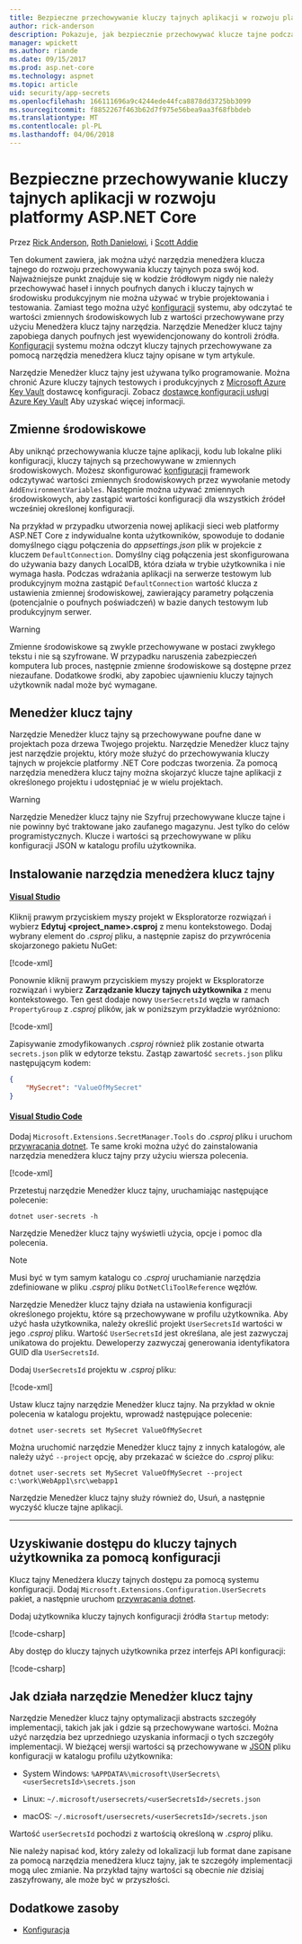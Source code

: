 ```yaml
---
title: Bezpieczne przechowywanie kluczy tajnych aplikacji w rozwoju platformy ASP.NET Core
author: rick-anderson
description: Pokazuje, jak bezpiecznie przechowywać klucze tajne podczas tworzenia
manager: wpickett
ms.author: riande
ms.date: 09/15/2017
ms.prod: asp.net-core
ms.technology: aspnet
ms.topic: article
uid: security/app-secrets
ms.openlocfilehash: 166111696a9c4244ede44fca8878dd3725bb3099
ms.sourcegitcommit: f8852267f463b62d7f975e56bea9aa3f68fbbdeb
ms.translationtype: MT
ms.contentlocale: pl-PL
ms.lasthandoff: 04/06/2018
---
```

# <a name="safe-storage-of-app-secrets-in-development-in-aspnet-core"></a>Bezpieczne przechowywanie kluczy tajnych aplikacji w rozwoju platformy ASP.NET Core

Przez [Rick Anderson](https://twitter.com/RickAndMSFT), [Roth Danielowi](https://github.com/danroth27), i [Scott Addie](https://scottaddie.com) 

Ten dokument zawiera, jak można użyć narzędzia menedżera klucza tajnego do rozwoju przechowywania kluczy tajnych poza swój kod. Najważniejsze punkt znajduje się w kodzie źródłowym nigdy nie należy przechowywać haseł i innych poufnych danych i kluczy tajnych w środowisku produkcyjnym nie można używać w trybie projektowania i testowania. Zamiast tego można użyć [konfiguracji](xref:fundamentals/configuration/index) systemu, aby odczytać te wartości zmiennych środowiskowych lub z wartości przechowywane przy użyciu Menedżera klucz tajny narzędzia. Narzędzie Menedżer klucz tajny zapobiega danych poufnych jest wyewidencjonowany do kontroli źródła. [Konfiguracji](xref:fundamentals/configuration/index) systemu można odczyt kluczy tajnych przechowywane za pomocą narzędzia menedżera klucz tajny opisane w tym artykule.

Narzędzie Menedżer klucz tajny jest używana tylko programowanie. Można chronić Azure kluczy tajnych testowych i produkcyjnych z [Microsoft Azure Key Vault](https://azure.microsoft.com/services/key-vault/) dostawcę konfiguracji. Zobacz [dostawcę konfiguracji usługi Azure Key Vault](https://docs.microsoft.com/aspnet/core/security/key-vault-configuration) Aby uzyskać więcej informacji.

## <a name="environment-variables"></a>Zmienne środowiskowe

Aby uniknąć przechowywania klucze tajne aplikacji, kodu lub lokalne pliki konfiguracji, kluczy tajnych są przechowywane w zmiennych środowiskowych. Możesz skonfigurować [konfiguracji](xref:fundamentals/configuration/index) framework odczytywać wartości zmiennych środowiskowych przez wywołanie metody `AddEnvironmentVariables`. Następnie można używać zmiennych środowiskowych, aby zastąpić wartości konfiguracji dla wszystkich źródeł wcześniej określonej konfiguracji.

Na przykład w przypadku utworzenia nowej aplikacji sieci web platformy ASP.NET Core z indywidualne konta użytkowników, spowoduje to dodanie domyślnego ciągu połączenia do *appsettings.json* plik w projekcie z kluczem `DefaultConnection`. Domyślny ciąg połączenia jest skonfigurowana do używania bazy danych LocalDB, która działa w trybie użytkownika i nie wymaga hasła. Podczas wdrażania aplikacji na serwerze testowym lub produkcyjnym można zastąpić `DefaultConnection` wartość klucza z ustawienia zmiennej środowiskowej, zawierający parametry połączenia (potencjalnie o poufnych poświadczeń) w bazie danych testowym lub produkcyjnym serwer.

>[!WARNING]
> Zmienne środowiskowe są zwykle przechowywane w postaci zwykłego tekstu i nie są szyfrowane. W przypadku naruszenia zabezpieczeń komputera lub proces, następnie zmienne środowiskowe są dostępne przez niezaufane. Dodatkowe środki, aby zapobiec ujawnieniu kluczy tajnych użytkownik nadal może być wymagane.

## <a name="secret-manager"></a>Menedżer klucz tajny

Narzędzie Menedżer klucz tajny są przechowywane poufne dane w projektach poza drzewa Twojego projektu. Narzędzie Menedżer klucz tajny jest narzędzie projektu, który może służyć do przechowywania kluczy tajnych w projekcie platformy .NET Core podczas tworzenia. Za pomocą narzędzia menedżera klucz tajny można skojarzyć klucze tajne aplikacji z określonego projektu i udostępniać je w wielu projektach.

>[!WARNING]
> Narzędzie Menedżer klucz tajny nie Szyfruj przechowywane klucze tajne i nie powinny być traktowane jako zaufanego magazynu. Jest tylko do celów programistycznych. Klucze i wartości są przechowywane w pliku konfiguracji JSON w katalogu profilu użytkownika.

## <a name="installing-the-secret-manager-tool"></a>Instalowanie narzędzia menedżera klucz tajny

#### <a name="visual-studiotabvisual-studio"></a>[Visual Studio](#tab/visual-studio/)
Kliknij prawym przyciskiem myszy projekt w Eksploratorze rozwiązań i wybierz **Edytuj \<project_name\>.csproj** z menu kontekstowego. Dodaj wybrany element do *.csproj* pliku, a następnie zapisz do przywrócenia skojarzonego pakietu NuGet:

[!code-xml[](app-secrets/sample/UserSecrets/UserSecrets-before.csproj?highlight=10)]

Ponownie kliknij prawym przyciskiem myszy projekt w Eksploratorze rozwiązań i wybierz **Zarządzanie kluczy tajnych użytkownika** z menu kontekstowego. Ten gest dodaje nowy `UserSecretsId` węzła w ramach `PropertyGroup` z *.csproj* plików, jak w poniższym przykładzie wyróżniono:

[!code-xml[](app-secrets/sample/UserSecrets/UserSecrets-after.csproj?highlight=4)]

Zapisywanie zmodyfikowanych *.csproj* również plik zostanie otwarta `secrets.json` plik w edytorze tekstu. Zastąp zawartość `secrets.json` pliku następującym kodem:

```json
{
    "MySecret": "ValueOfMySecret"
}
```

#### <a name="visual-studio-codetabvisual-studio-code"></a>[Visual Studio Code](#tab/visual-studio-code/)
Dodaj `Microsoft.Extensions.SecretManager.Tools` do *.csproj* pliku i uruchom [przywracania dotnet](/dotnet/core/tools/dotnet-restore). Te same kroki można użyć do zainstalowania narzędzia menedżera klucz tajny przy użyciu wiersza polecenia.

[!code-xml[](app-secrets/sample/UserSecrets/UserSecrets-before.csproj?highlight=10)]

Przetestuj narzędzie Menedżer klucz tajny, uruchamiając następujące polecenie:

```console
dotnet user-secrets -h
```

Narzędzie Menedżer klucz tajny wyświetli użycia, opcje i pomoc dla polecenia.

> [!NOTE]
> Musi być w tym samym katalogu co *.csproj* uruchamianie narzędzia zdefiniowane w pliku *.csproj* pliku `DotNetCliToolReference` węzłów.

Narzędzie Menedżer klucz tajny działa na ustawienia konfiguracji określonego projektu, które są przechowywane w profilu użytkownika. Aby użyć hasła użytkownika, należy określić projekt `UserSecretsId` wartości w jego *.csproj* pliku. Wartość `UserSecretsId` jest określana, ale jest zazwyczaj unikatowa do projektu. Deweloperzy zazwyczaj generowania identyfikatora GUID dla `UserSecretsId`.

Dodaj `UserSecretsId` projektu w *.csproj* pliku:

[!code-xml[](app-secrets/sample/UserSecrets/UserSecrets-after.csproj?highlight=4)]

Ustaw klucz tajny narzędzie Menedżer klucz tajny. Na przykład w oknie polecenia w katalogu projektu, wprowadź następujące polecenie:

```console
dotnet user-secrets set MySecret ValueOfMySecret
```

Można uruchomić narzędzie Menedżer klucz tajny z innych katalogów, ale należy użyć `--project` opcję, aby przekazać w ścieżce do *.csproj* pliku:

```console
dotnet user-secrets set MySecret ValueOfMySecret --project c:\work\WebApp1\src\webapp1
```

Narzędzie Menedżer klucz tajny służy również do, Usuń, a następnie wyczyść klucze tajne aplikacji.

* * *
## <a name="accessing-user-secrets-via-configuration"></a>Uzyskiwanie dostępu do kluczy tajnych użytkownika za pomocą konfiguracji

Klucz tajny Menedżera kluczy tajnych dostępu za pomocą systemu konfiguracji. Dodaj `Microsoft.Extensions.Configuration.UserSecrets` pakiet, a następnie uruchom [przywracania dotnet](/dotnet/core/tools/dotnet-restore).

Dodaj użytkownika kluczy tajnych konfiguracji źródła `Startup` metody:

[!code-csharp[](app-secrets/sample/UserSecrets/Startup.cs?highlight=16-19)]

Aby dostęp do kluczy tajnych użytkownika przez interfejs API konfiguracji:

[!code-csharp[](app-secrets/sample/UserSecrets/Startup.cs?highlight=26-29)]

## <a name="how-the-secret-manager-tool-works"></a>Jak działa narzędzie Menedżer klucz tajny

Narzędzie Menedżer klucz tajny optymalizacji abstracts szczegóły implementacji, takich jak jak i gdzie są przechowywane wartości. Można użyć narzędzia bez uprzedniego uzyskania informacji o tych szczegóły implementacji. W bieżącej wersji wartości są przechowywane w [JSON](http://json.org/) pliku konfiguracji w katalogu profilu użytkownika:

* System Windows: `%APPDATA%\microsoft\UserSecrets\<userSecretsId>\secrets.json`

* Linux: `~/.microsoft/usersecrets/<userSecretsId>/secrets.json`

* macOS: `~/.microsoft/usersecrets/<userSecretsId>/secrets.json`

Wartość `userSecretsId` pochodzi z wartością określoną w *.csproj* pliku.

Nie należy napisać kod, który zależy od lokalizacji lub format dane zapisane za pomocą narzędzia menedżera klucz tajny, jak te szczegóły implementacji mogą ulec zmianie. Na przykład tajny wartości są obecnie *nie* dzisiaj zaszyfrowany, ale może być w przyszłości.

## <a name="additional-resources"></a>Dodatkowe zasoby

* [Konfiguracja](xref:fundamentals/configuration/index)
